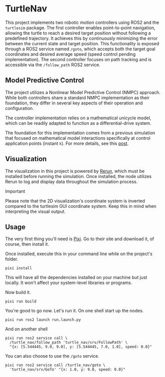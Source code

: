 # TurtleNav

This project implements two robotic motion controllers using ROS2 and the `turtlesim` package.
The first controller enables point-to-point navigation, allowing the turtle to reach a desired target
position without following a predefined trajectory. It achieves this by continuously minimizing the
error between the current state and target position. This functionality is exposed through a ROS2
service named `/goto`, which accepts both the target goal coordinates and desired average speed
(speed control pending implementation).
The second controller focuses on path tracking and is accessible via the `/follow_path` ROS2 service.

## Model Predictive Control

The project utilizes a Nonlinear Model Predictive Control (NMPC) approach.
While both controllers share a standard NMPC implementation as their foundation,
they differ in several key aspects of their operation and configuration.

The controller implementation relies on a mathematical unicycle model, which can be readily adapted
to function as a differential-drive system.

The foundation for this implementation comes from a previous simulation that focused on mathematical
model interactions specifically at control application points (instant `k`).
For more details, see this [post](https://alvgaona.com/posts/casadi-mpc-controller-0x4a3b/).

## Visualization

The visualization in this project is powered by [Rerun](https://rerun.io/), which must be installed before running
the simulation. Once installed, the node utilizes Rerun to log and display data throughout
the simulation process.

> [!IMPORTANT]
> Please note that the 2D visualization's coordinate system is inverted compared
> to the turtlesim GUI coordinate system.
> Keep this in mind when interpreting the visual output.

## Usage

The very first thing you'll need is [Pixi](https://pixi.sh/latest/).
Go to their site and download it, of course, then install it.

Once installed, execute this in your command line while on the project's folder.

```text
pixi install
```

This will have all the dependencies installed on your machine but just locally.
It won't affect your system-level libraries or programs.

Now build it.

```text
pixi run build
```

You're good to go now. Let's run it.
On one shell start up the nodes.

```text
pixi run ros2 launch run.launch.py
```

And on another shell

```text
pixi run ros2 service call \
  /turtle_nav/follow_path 'turtle_nav/srv/FollowPath' \
  "{x: [5.544445, 9.0, 9.0], y: [5.544445, 7.0, 1.0], speed: 0.0}"
```

You can also choose to use the `/goto` service.

```text
pixi run ros2 service call /turtle_nav/goto \
  'turtle_nav/srv/GoTo' "{x: 1.0, y: 9.0, speed: 0.0}"
```
